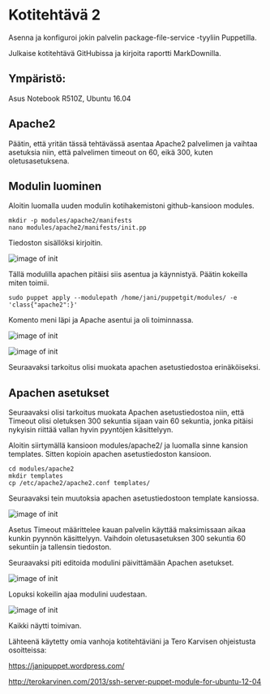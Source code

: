 # Kotitehtävä 2

Asenna ja konfiguroi jokin palvelin package-file-service -tyyliin Puppetilla.

Julkaise kotitehtävä GitHubissa ja kirjoita raportti MarkDownilla.

## Ympäristö:

Asus Notebook R510Z, Ubuntu 16.04

## Apache2

Päätin, että yritän tässä tehtävässä asentaa Apache2 palvelimen ja vaihtaa asetuksia niin, että palvelimen timeout on 60, eikä 300, kuten oletusasetuksena.

## Modulin luominen

Aloitin luomalla uuden modulin kotihakemistoni github-kansioon modules.

	mkdir -p modules/apache2/manifests
	nano modules/apache2/manifests/init.pp

Tiedoston sisällöksi kirjoitin.

![image of init](https://github.com/JaniLjungberg/puppetgit/blob/master/images/2-3.png)

Tällä modulilla apachen pitäisi siis asentua ja käynnistyä. Päätin kokeilla miten toimii.

	sudo puppet apply --modulepath /home/jani/puppetgit/modules/ -e 'class{"apache2":}'
	
Komento meni läpi ja Apache asentui ja oli toiminnassa.

![image of init](https://github.com/JaniLjungberg/puppetgit/blob/master/images/2-4.png)

![image of init](https://github.com/JaniLjungberg/puppetgit/blob/master/images/2-5.png)

Seuraavaksi tarkoitus olisi muokata apachen asetustiedostoa erinäköiseksi.

## Apachen asetukset

Seuraavaksi olisi tarkoitus muokata Apachen asetustiedostoa niin, että Timeout olisi oletuksen 300 sekuntia sijaan vain 60 sekuntia, jonka pitäisi nykyisin riittää vallan hyvin pyyntöjen käsittelyyn.

Aloitin siirtymällä kansioon modules/apache2/ ja luomalla sinne kansion templates. Sitten kopioin apachen asetustiedoston kansioon.

	cd modules/apache2
	mkdir templates
	cp /etc/apache2/apache2.conf templates/

Seuraavaksi tein muutoksia apachen asetustiedostoon template kansiossa. 

![image of init](https://github.com/JaniLjungberg/puppetgit/blob/master/images/timeout.png)

Asetus Timeout määrittelee kauan palvelin käyttää maksimissaan aikaa kunkin pyynnön käsittelyyn. Vaihdoin oletusasetuksen 300 sekuntia 60 sekuntiin ja tallensin tiedoston.

Seuraavaksi piti editoida modulini päivittämään Apachen asetukset. 

![image of init](https://github.com/JaniLjungberg/puppetgit/blob/master/images/uusimoduli.png)


Lopuksi kokeilin ajaa modulini uudestaan.

![image of init](https://github.com/JaniLjungberg/puppetgit/blob/master/images/result.png)


Kaikki näytti toimivan.


Lähteenä käytetty omia vanhoja kotitehtäviäni ja Tero Karvisen ohjeistusta osoitteissa:

https://janipuppet.wordpress.com/

http://terokarvinen.com/2013/ssh-server-puppet-module-for-ubuntu-12-04


	




